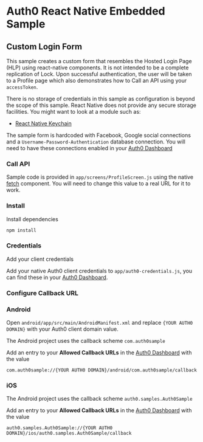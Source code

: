 # Auth0 React Native Embedded Sample

## Custom Login Form

This sample creates a custom form that resembles the Hosted Login Page (HLP) using react-native components. It is not intended to be a complete
replication of Lock.  Upon successful authentication, the user will be taken to a Profile page which also demonstrates how to Call an API using your `accessToken`.

There is no storage of credentials in this sample as configuration is beyond the scope of this sample.  React Native does not provide any secure
storage facilities. You might want to look at a module such as:

- [React Native Keychain](https://github.com/oblador/react-native-keychain)

The sample form is hardcoded with Facebook, Google social connections and a `Username-Password-Authentication` database connection. You will need to have these connections enabled in your [Auth0 Dashboard](https://manage.auth0.com/#/)

### Call API

Sample code is provided in `app/screens/ProfileScreen.js` using the native [fetch](https://facebook.github.io/react-native/docs/network.html) component. You will need to change this value to a real URL for it to work.

### Install

Install dependencies

```bash
npm install
```

### Credentials 

Add your client credentials

Add your native Auth0 client credentials to `app/auth0-credentials.js`, you can find these in your [Auth0 Dashboard](https://manage.auth0.com/#/clients).

### Configure Callback URL

### Android

Open `android/app/src/main/AndroidManifest.xml` and replace `{YOUR AUTH0 DOMAIN}` with your Auth0 client domain value.

The Android project uses the callback scheme `com.auth0sample`

Add an entry to your **Allowed Callback URLs** in the [Auth0 Dashboard](https://manage.auth0.com/#/clients) with the value

`com.auth0sample://{YOUR AUTH0 DOMAIN}/android/com.auth0sample/callback`

### iOS

The Android project uses the callback scheme `auth0.samples.Auth0Sample`

Add an entry to your **Allowed Callback URLs** in the [Auth0 Dashboard](https://manage.auth0.com/#/clients) with the value

`auth0.samples.Auth0Sample://{YOUR AUTH0 DOMAIN}/ios/auth0.samples.Auth0Sample/callback`

